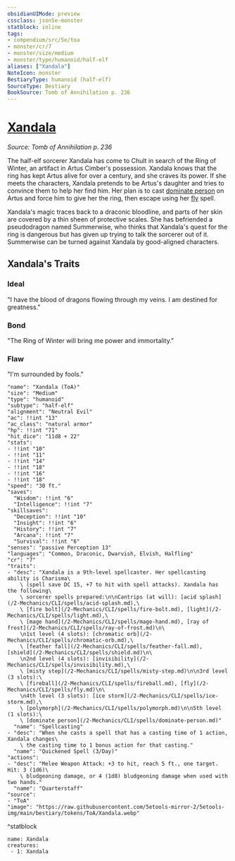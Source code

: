 ```yaml
---
obsidianUIMode: preview
cssclass: json5e-monster
statblock: inline
tags:
- compendium/src/5e/toa
- monster/cr/7
- monster/size/medium
- monster/type/humanoid/half-elf
aliases: ["Xandala"]
NoteIcon: monster
BestiaryType: humanoid (half-elf)
SourceType: Bestiary
BookSource: Tomb of Annihilation p. 236
---
```

# [Xandala](2-Mechanics\CLI\bestiary\npc/xandala-toa.md)
*Source: Tomb of Annihilation p. 236*  

The half-elf sorcerer Xandala has come to Chult in search of the Ring of Winter, an artifact in Artus Cimber's possession. Xandala knows that the ring has kept Artus alive for over a century, and she craves its power. If she meets the characters, Xandala pretends to be Artus's daughter and tries to convince them to help her find him. Her plan is to cast [dominate person](/2-Mechanics/CLI/spells/dominate-person.md) on Artus and force him to give her the ring, then escape using her [fly](/2-Mechanics/CLI/spells/fly.md) spell.

Xandala's magic traces back to a draconic bloodline, and parts of her skin are covered by a thin sheen of protective scales. She has befriended a pseudodragon named Summerwise, who thinks that Xandala's quest for the ring is dangerous but has given up trying to talk the sorcerer out of it. Summerwise can be turned against Xandala by good-aligned characters.

## Xandala's Traits

### Ideal

"I have the blood of dragons flowing through my veins. I am destined for greatness."

### Bond

"The Ring of Winter will bring me power and immortality."

### Flaw

"I'm surrounded by fools."

```statblock
"name": "Xandala (ToA)"
"size": "Medium"
"type": "humanoid"
"subtype": "half-elf"
"alignment": "Neutral Evil"
"ac": !!int "13"
"ac_class": "natural armor"
"hp": !!int "71"
"hit_dice": "11d8 + 22"
"stats":
- !!int "10"
- !!int "11"
- !!int "14"
- !!int "18"
- !!int "16"
- !!int "18"
"speed": "30 ft."
"saves":
  "Wisdom": !!int "6"
  "Intelligence": !!int "7"
"skillsaves":
  "Deception": !!int "10"
  "Insight": !!int "6"
  "History": !!int "7"
  "Arcana": !!int "7"
  "Survival": !!int "6"
"senses": "passive Perception 13"
"languages": "Common, Draconic, Dwarvish, Elvish, Halfling"
"cr": "7"
"traits":
- "desc": "Xandala is a 9th-level spellcaster. Her spellcasting ability is Charisma\
    \ (spell save DC 15, +7 to hit with spell attacks). Xandala has the following\
    \ sorcerer spells prepared:\n\nCantrips (at will): [acid splash](/2-Mechanics/CLI/spells/acid-splash.md),\
    \ [fire bolt](/2-Mechanics/CLI/spells/fire-bolt.md), [light](/2-Mechanics/CLI/spells/light.md),\
    \ [mage hand](/2-Mechanics/CLI/spells/mage-hand.md), [ray of frost](/2-Mechanics/CLI/spells/ray-of-frost.md)\n\
    \n1st level (4 slots): [chromatic orb](/2-Mechanics/CLI/spells/chromatic-orb.md),\
    \ [feather fall](/2-Mechanics/CLI/spells/feather-fall.md), [shield](/2-Mechanics/CLI/spells/shield.md)\n\
    \n2nd level (4 slots): [invisibility](/2-Mechanics/CLI/spells/invisibility.md),\
    \ [misty step](/2-Mechanics/CLI/spells/misty-step.md)\n\n3rd level (3 slots):\
    \ [fireball](/2-Mechanics/CLI/spells/fireball.md), [fly](/2-Mechanics/CLI/spells/fly.md)\n\
    \n4th level (3 slots): [ice storm](/2-Mechanics/CLI/spells/ice-storm.md),\
    \ [polymorph](/2-Mechanics/CLI/spells/polymorph.md)\n\n5th level (1 slots):\
    \ [dominate person](/2-Mechanics/CLI/spells/dominate-person.md)"
  "name": "Spellcasting"
- "desc": "When she casts a spell that has a casting time of 1 action, Xandala changes\
    \ the casting time to 1 bonus action for that casting."
  "name": "Quickened Spell (3/Day)"
"actions":
- "desc": "Melee Weapon Attack: +3 to hit, reach 5 ft., one target. Hit: 3 (1d6)\
    \ bludgeoning damage, or 4 (1d8) bludgeoning damage when used with two hands."
  "name": "Quarterstaff"
"source":
- "ToA"
"image": "https://raw.githubusercontent.com/5etools-mirror-2/5etools-img/main/bestiary/tokens/ToA/Xandala.webp"
```
^statblock

```encounter-table
name: Xandala
creatures:
 - 1: Xandala
```